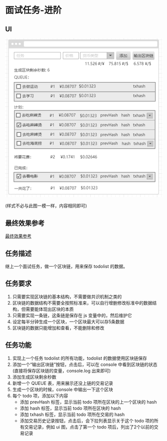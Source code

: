 # 面试任务-进阶

## UI

![](./images/3.png)

(样式不必与此图一模一样，内容相同即可)

## 最终效果参考

[最终效果参考](https://qinwl.gitee.io/interview-task/)

## 任务描述

继上一个面试任务，做一个区块链，用来保存 todolist 的数据。

## 任务要求

1. 只需要实现区块链的基本结构，不需要做共识机制之类的
2. 区块链的数据结构不需要全按照标准来，可以自行增删修改标准中的数据结构，但需要能体现出区块的本质
3. 只需要实现一条链，这条链是保存在 js 变量中的，然后维护它
4. 设定每半分钟生成一个区块，一个区块最大可以存5条数据
5. 区块链的数据只能增加和查看，不能删除和修改

## 任务功能

1. 实现上一个任务 todolist 的所有功能，todolist 的数据使用区块链保存
2. 添加一个“输出区块链”按钮，点击后，可以在 console 中看到区块链的状态(直接将保存区块链的变量，console.log 出来即可)
3. 添加生成区块剩余秒数
4. 新增一个 QUEUE 表，用来展示还没上链的交易记录
5. 生成一个区块的时候，console 中输出一下这个区块
6. 每个 todo 项，添加以下内容
    - 添加 prevHash 标签，显示当前 todo 项所在区块的上一个区块的 hash
    - 添加 hash 标签，显示当前 todo 项所在区块的 hash
    - 添加 txhash 标签，显示当前 todo 项所在交易的 hash
    - 添加交易历史记录按钮，点击后，会下拉列表显示关于这个 todo 项的所有交易记录，例如 ui 图，点击了第一个 todo 项后，列出了2个以前的交易记录
